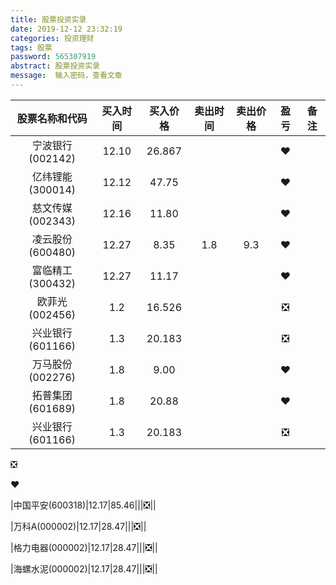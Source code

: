 ```yaml
---
title: 股票投资实录
date: 2019-12-12 23:32:19
categories: 投资理财
tags: 股票
password: 565307919
abstract: 股票投资实录
message:  输入密码，查看文章
---
```



|股票名称和代码|买入时间|买入价格|卖出时间|卖出价格|盈亏|备注|
| :----: | :----: | :----: | :----: | :----: | :----: | :---: |
|宁波银行(002142)|12.10|26.867|||❤️||
|亿纬锂能(300014)|12.12|47.75|||❤️||
|慈文传媒(002343)|12.16|11.80|||❤️||
|凌云股份(600480)|12.27|8.35|1.8|9.3|❤️||
|富临精工(300432)|12.27|11.17|||❤️||
|欧菲光(002456)|1.2|16.526|||❎||
|兴业银行(601166)|1.3|20.183|||❎||
|万马股份(002276)|1.8|9.00|||❤️||
|拓普集团(601689)|1.8|20.88|||❤️||
|兴业银行(601166)|1.3|20.183|||❎||




❎

❤️


|中国平安(600318)|12.17|85.46|||❎||

|万科A(000002)|12.17|28.47|||❎||

|格力电器(000002)|12.17|28.47|||❎||

|海螺水泥(000002)|12.17|28.47|||❎||




